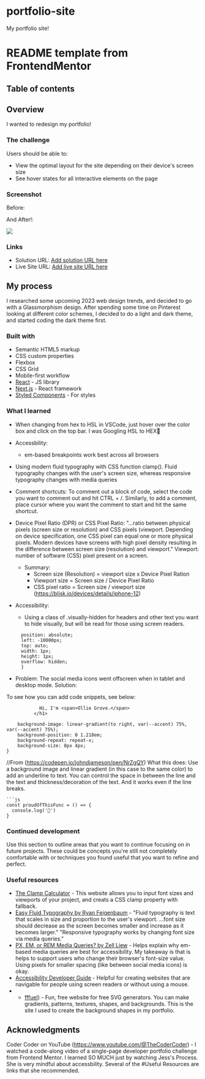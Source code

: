 # portfolio-site
My portfolio site! 
# README template from FrontendMentor

## Table of contents

## Overview
I wanted to redesign my portfolio! 

### The challenge

Users should be able to:

- View the optimal layout for the site depending on their device's screen size
- See hover states for all interactive elements on the page

### Screenshot

Before:

And After!:

![](./screenshot.jpg)


### Links

- Solution URL: [Add solution URL here](https://your-solution-url.com)
- Live Site URL: [Add live site URL here](https://your-live-site-url.com)

## My process

I researched some upcoming 2023 web design trends, and decided to go with a Glassmorphism design. After spending some time on Pinterest looking at different color schemes, I decided to do a light and dark theme, and started coding the dark theme first.


### Built with

- Semantic HTML5 markup
- CSS custom properties
- Flexbox
- CSS Grid
- Mobile-first workflow
- [React](https://reactjs.org/) - JS library
- [Next.js](https://nextjs.org/) - React framework
- [Styled Components](https://styled-components.com/) - For styles

### What I learned

- When changing from hex to HSL in VSCode, just hover over the color box and click on the top bar. I was Googling HSL to HEX🫡
- Accessbility: 
  - em-based breakpoints work best across all browsers
  
- Using modern fluid typography with CSS function clamp(). Fluid typography changes with the user's screen size, whereas responsive typography changes with media queries

- Comment shortcuts: To comment out a block of code, select the code you want to comment out and hit CTRL + /. Similarly, to add a comment, place cursor where you want the comment to start and hit the same shortcut. 

- Device Pixel Ratio (DPR) or CSS Pixel Ratio: "...ratio between physical pixels (screen size or resolution) and CSS pixels (viewport. Depending on device specification, one CSS pixel can equal one or more physical pixels. Modern devices have screens with high pixel density resulting in the difference between screen size (resolution) and viewport." Viewport: number of software (CSS) pixel present on a screen. 
  - Summary: 
    - Screen size (Resolution) = viewport size x Device Pixel Ration
    - Viewport size = Screen size / Device Pixel Ratio
    - CSS pixel ratio = Screen size / viewport size
(https://blisk.io/devices/details/iphone-12)

- Accessibility: 
  - Using a class of .visually-hidden for headers and other text you want to hide visually, but will be read for those using screen readers. 
  ```.visually-hidden {
    position: absolute;
    left: -10000px;
    top: auto;
    width: 1px;
    height: 1px;
    overflow: hidden;
    }
    ```

- Problem: The social media icons went offscreen when in tablet and desktop mode. Solution: 

To see how you can add code snippets, see below:

```<h1 class="hero-headline">
            Hi, I'm <span>Ollie Grove.</span>
          </h1>
```
```h1 span {
    background-image: linear-gradient(to right, var(--accent) 75%, var(--accent) 75%);
    background-position: 0 1.218em;
    background-repeat: repeat-x;
    background-size: 8px 4px;
}
```

//From (https://codepen.io/johndjameson/pen/NrZgQY)
What this does: Use a background image and linear gradient (in this case to the same color) to add an underline to text. You can control the space in between the line and the text and thickness/decoration of the text. And it works even if the line breaks. 
```
```js
const proudOfThisFunc = () => {
  console.log('🎉')
}
```

### Continued development

Use this section to outline areas that you want to continue focusing on in future projects. These could be concepts you're still not completely comfortable with or techniques you found useful that you want to refine and perfect.

### Useful resources

- [The Clamp Calculator](https://royalfig.github.io/fluid-typography-calculator/) - This website allows you to input font sizes and viewports of your project, and creats a CSS clamp property with fallback.
- [Easy Fluid Typography by Ryan Feigenbaum](https://ryanfeigenbaum.com/fluid-typography/) - "Fluid typography is text that scales in size and proportion to the user's viewport. ...font size should decrease as the screen becomes smaller and increase as it becomes larger." "Responsive typography works by changing font size via media queries." 
- [PX, EM, or REM Media Queries? by Zell Liew](https://zellwk.com/blog/media-query-units/) - Helps explain why em-based media queries are best for accessibility. My takeaway is that is helps to support users who change their browser's font-size value. Using pixels for smaller spacing (like between social media icons) is okay. 
- [Accessibility Developer Guide](https://www.accessibility-developer-guide.com/) - Helpful for creating websites that are navigable for people using screen readers or without using a mouse.
- - [fffuel](https://fffuel.co/)) - Fun, free website for free SVG generators. You can make gradients, patterns, textures, shapes, and backgrounds. This is the site I used to create the background shapes in my portfolio. 

## Acknowledgments

Coder Coder on YouTube (https://www.youtube.com/@TheCoderCoder) - I watched a code-along video of a single-page developer portfolio challenge from Frontend Mentor. I learned SO MUCH just by watching Jess's Process. She is very mindful about accessbility. Several of the #Useful Resources are links that she recommended. 

